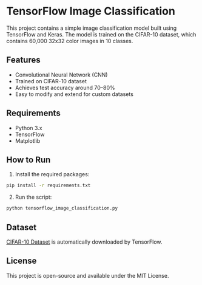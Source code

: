 # TensorFlow Image Classification

This project contains a simple image classification model built using TensorFlow and Keras. The model is trained on the CIFAR-10 dataset, which contains 60,000 32x32 color images in 10 classes.

## Features

- Convolutional Neural Network (CNN)
- Trained on CIFAR-10 dataset
- Achieves test accuracy around 70–80%
- Easy to modify and extend for custom datasets

## Requirements

- Python 3.x
- TensorFlow
- Matplotlib

## How to Run

1. Install the required packages:

```bash
pip install -r requirements.txt
```

2. Run the script:

```bash
python tensorflow_image_classification.py
```

## Dataset

[CIFAR-10 Dataset](https://www.cs.toronto.edu/~kriz/cifar.html) is automatically downloaded by TensorFlow.

## License

This project is open-source and available under the MIT License.